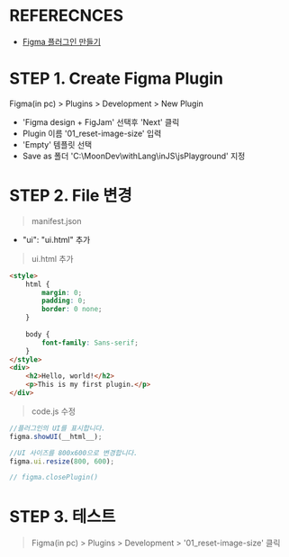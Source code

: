 # REFERECNCES
- [Figma 플러그인 만들기](https://squarelab.co/blog/get-started-with-figma-plugin/)


# STEP 1. Create Figma Plugin

Figma(in pc) > Plugins > Development > New Plugin
  - 'Figma design + FigJam' 선택후 'Next' 클릭
  - Plugin 이름 '01_reset-image-size' 입력
  - 'Empty' 템플릿 선택
  - Save as 폴더 'C:\MoonDev\withLang\inJS\jsPlayground' 지정

# STEP 2. File 변경
> manifest.json
  - "ui": "ui.html" 추가


> ui.html 추가

```html
<style>
    html {
        margin: 0;
        padding: 0;
        border: 0 none;
    }
    
    body {
        font-family: Sans-serif;
    }
</style>
<div>
    <h2>Hello, world!</h2>
    <p>This is my first plugin.</p>
</div>
```

> code.js 수정

```js
//플러그인의 UI를 표시합니다.
figma.showUI(__html__);

//UI 사이즈를 800x600으로 변경합니다.
figma.ui.resize(800, 600);

// figma.closePlugin()
```

# STEP 3. 테스트

> Figma(in pc) > Plugins > Development > '01_reset-image-size' 클릭

